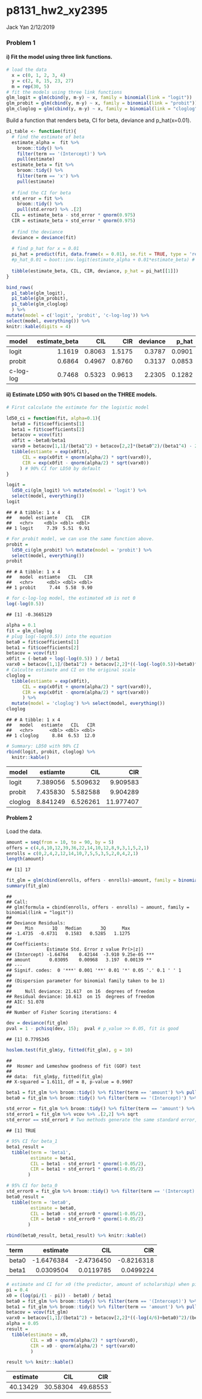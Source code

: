 p8131\_hw2\_xy2395
================
Jack Yan
2/12/2019

### Problem 1

#### i) Fit the model using three link functions.

``` r
# load the data
  x = c(0, 1, 2, 3, 4)
  y = c(2, 8, 15, 23, 27)
  m = rep(30, 5)
# fit the models using three link functions
glm_logit = glm(cbind(y, m-y) ~ x, family = binomial(link = "logit"))
glm_probit = glm(cbind(y, m-y) ~ x, family = binomial(link = "probit"))
glm_cloglog = glm(cbind(y, m-y) ~ x, family = binomial(link = "cloglog"))
```

Build a function that renders beta, CI for beta, deviance and p\_hat(x=0.01).

``` r
p1_table <- function(fit){
  # find the estimate of beta
  estimate_alpha =  fit %>% 
    broom::tidy() %>% 
    filter(term == '(Intercept)') %>% 
    pull(estimate)
  estimate_beta = fit %>% 
    broom::tidy() %>% 
    filter(term == 'x') %>% 
    pull(estimate)
  
  # find the CI for beta
  std_error = fit %>% 
    broom::tidy() %>% 
    pull(std.error) %>% .[2]
  CIL = estimate_beta - std_error * qnorm(0.975)
  CIR = estimate_beta + std_error * qnorm(0.975)
  
  # find the deviance
  deviance = deviance(fit) 
  
  # find p_hat for x = 0.01
  pi_hat = predict(fit, data.frame(x = 0.01), se.fit = TRUE, type = 'response') 
  #p_hat_0.01 = boot::inv.logit(estimate_alpha + 0.01*estimate_beta) # This works for LOGIT link only.
  
  tibble(estimate_beta, CIL, CIR, deviance, p_hat = pi_hat[[1]])
}

bind_rows(
  p1_table(glm_logit),
  p1_table(glm_probit),
  p1_table(glm_cloglog)
  ) %>% 
mutate(model = c('logit', 'probit', 'c-log-log')) %>% 
select(model, everything()) %>% 
knitr::kable(digits = 4)
```

| model     |  estimate\_beta|     CIL|     CIR|  deviance|  p\_hat|
|:----------|---------------:|-------:|-------:|---------:|-------:|
| logit     |          1.1619|  0.8063|  1.5175|    0.3787|  0.0901|
| probit    |          0.6864|  0.4967|  0.8760|    0.3137|  0.0853|
| c-log-log |          0.7468|  0.5323|  0.9613|    2.2305|  0.1282|

#### ii) Estimate LD50 with 90% CI based on the THREE models.

``` r
# First calculate the estimate for the logistic model

ld50_ci = function(fit, alpha=0.1){
  beta0 = fit$coefficients[1]
  beta1 = fit$coefficients[2]
  betacov = vcov(fit) 
  x0fit = -beta0/beta1
  varx0 = betacov[1,1]/(beta1^2) + betacov[2,2]*(beta0^2)/(beta1^4) - 2*betacov[1,2]*beta0/(beta1^3)
  tibble(estiamte = exp(x0fit),
      CIL = exp(x0fit + qnorm(alpha/2) * sqrt(varx0)),
      CIR = exp(x0fit - qnorm(alpha/2) * sqrt(varx0))          
     ) # 90% CI for LD50 by default
}

logit = 
  ld50_ci(glm_logit) %>% mutate(model = 'logit') %>% 
  select(model, everything()) 
logit
```

    ## # A tibble: 1 x 4
    ##   model estiamte   CIL   CIR
    ##   <chr>    <dbl> <dbl> <dbl>
    ## 1 logit     7.39  5.51  9.91

``` r
# For probit model, we can use the same function above.
probit = 
  ld50_ci(glm_probit) %>% mutate(model = 'probit') %>% 
  select(model, everything())
probit
```

    ## # A tibble: 1 x 4
    ##   model  estiamte   CIL   CIR
    ##   <chr>     <dbl> <dbl> <dbl>
    ## 1 probit     7.44  5.58  9.90

``` r
# for c-log-log model, the estimated x0 is not 0
log(-log(0.5))
```

    ## [1] -0.3665129

``` r
alpha = 0.1
fit = glm_cloglog
# plug log(-log(0.5)) into the equation
beta0 = fit$coefficients[1]
beta1 = fit$coefficients[2]
betacov = vcov(fit) 
x0fit = (-beta0 + log(-log(0.5)) ) / beta1
varx0 = betacov[1,1]/(beta1^2) + betacov[2,2]*((-log(-log(0.5))+beta0)^2)/(beta1^4) - 2*betacov[1,2]*(-log(-log(0.5))+beta0)/(beta1^3)
# Calculte estimate and CI on the original scale 
cloglog = 
  tibble(estiamte = exp(x0fit),
      CIL = exp(x0fit + qnorm(alpha/2) * sqrt(varx0)),
      CIR = exp(x0fit - qnorm(alpha/2) * sqrt(varx0))          
      ) %>% 
  mutate(model = 'cloglog') %>% select(model, everything()) 
cloglog
```

    ## # A tibble: 1 x 4
    ##   model   estiamte   CIL   CIR
    ##   <chr>      <dbl> <dbl> <dbl>
    ## 1 cloglog     8.84  6.53  12.0

``` r
# Summary: LD50 with 90% CI
rbind(logit, probit, cloglog) %>% 
  knitr::kable()
```

| model   |  estiamte|       CIL|        CIR|
|:--------|---------:|---------:|----------:|
| logit   |  7.389056|  5.509632|   9.909583|
| probit  |  7.435830|  5.582588|   9.904289|
| cloglog |  8.841249|  6.526261|  11.977407|

#### Problem 2

Load the data.

``` r
amount = seq(from = 10, to = 90, by = 5)
offers = c(4,6,10,12,39,36,22,14,10,12,8,9,3,1,5,2,1)
enrolls = c(0,2,4,2,12,14,10,7,5,5,3,5,2,0,4,2,1)
length(amount)
```

    ## [1] 17

``` r
fit_glm = glm(cbind(enrolls, offers - enrolls)~amount, family = binomial(link = 'logit'))
summary(fit_glm)
```

    ## 
    ## Call:
    ## glm(formula = cbind(enrolls, offers - enrolls) ~ amount, family = binomial(link = "logit"))
    ## 
    ## Deviance Residuals: 
    ##     Min       1Q   Median       3Q      Max  
    ## -1.4735  -0.6731   0.1583   0.5285   1.1275  
    ## 
    ## Coefficients:
    ##             Estimate Std. Error z value Pr(>|z|)    
    ## (Intercept) -1.64764    0.42144  -3.910 9.25e-05 ***
    ## amount       0.03095    0.00968   3.197  0.00139 ** 
    ## ---
    ## Signif. codes:  0 '***' 0.001 '**' 0.01 '*' 0.05 '.' 0.1 ' ' 1
    ## 
    ## (Dispersion parameter for binomial family taken to be 1)
    ## 
    ##     Null deviance: 21.617  on 16  degrees of freedom
    ## Residual deviance: 10.613  on 15  degrees of freedom
    ## AIC: 51.078
    ## 
    ## Number of Fisher Scoring iterations: 4

``` r
dev = deviance(fit_glm)
pval = 1 - pchisq(dev, 15);  pval # p_value >> 0.05, fit is good
```

    ## [1] 0.7795345

``` r
hoslem.test(fit_glm$y, fitted(fit_glm), g = 10)
```

    ## 
    ##  Hosmer and Lemeshow goodness of fit (GOF) test
    ## 
    ## data:  fit_glm$y, fitted(fit_glm)
    ## X-squared = 1.6111, df = 8, p-value = 0.9907

``` r
beta1 = fit_glm %>% broom::tidy() %>% filter(term == 'amount') %>% pull(estimate)
beta0 = fit_glm %>% broom::tidy() %>% filter(term == '(Intercept)') %>% pull(estimate)

std_error = fit_glm %>% broom::tidy() %>% filter(term == 'amount') %>% pull(std.error)
std_error1 = fit_glm %>% vcov %>% .[2,2] %>% sqrt
std_error == std_error1 # Two methods generate the same standard error, thus are equivalent.
```

    ## [1] TRUE

``` r
# 95% CI for beta_1
beta1_result = 
  tibble(term = 'beta1',
         estimate = beta1, 
         CIL = beta1 - std_error1 * qnorm(1-0.05/2),
         CIR = beta1 + std_error1 * qnorm(1-0.05/2)
        )

# 95% CI for beta_0
std_error0 = fit_glm %>% broom::tidy() %>% filter(term == '(Intercept)') %>% pull(std.error)
beta0_result = 
  tibble(term = 'beta0',
         estimate = beta0, 
         CIL = beta0 - std_error0 * qnorm(1-0.05/2),
         CIR = beta0 + std_error0 * qnorm(1-0.05/2)
        )

rbind(beta0_result, beta1_result) %>% knitr::kable()
```

| term  |    estimate|         CIL|         CIR|
|:------|-----------:|-----------:|-----------:|
| beta0 |  -1.6476384|  -2.4736450|  -0.8216318|
| beta1 |   0.0309504|   0.0119785|   0.0499224|

``` r
# estimate and CI for x0 (the predictor, amount of scholarship) when pi = 0.4
pi = 0.4
x0 = (log(pi/(1 - pi)) - beta0) / beta1
beta0 = fit_glm %>% broom::tidy() %>% filter(term == '(Intercept)') %>% pull(estimate)
beta1 = fit_glm %>% broom::tidy() %>% filter(term == 'amount') %>% pull(estimate)
betacov = vcov(fit_glm)
varx0 = betacov[1,1]/(beta1^2) + betacov[2,2]*((-log(4/6)+beta0)^2)/(beta1^4) - 2*betacov[1,2]*(-log(4/6)+beta0)/(beta1^3)
alpha = 0.05
result = 
  tibble(estimate = x0,
         CIL = x0 + qnorm(alpha/2) * sqrt(varx0), 
         CIR = x0 - qnorm(alpha/2) * sqrt(varx0)
         )

result %>% knitr::kable()
```

|  estimate|       CIL|       CIR|
|---------:|---------:|---------:|
|  40.13429|  30.58304|  49.68553|
